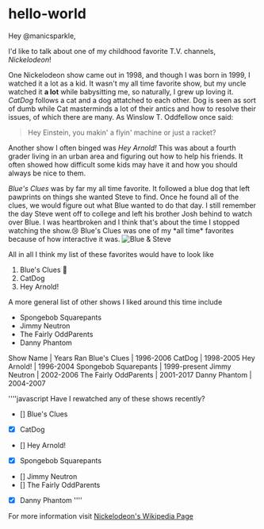 # hello-world

Hey @manicsparkle,

I'd like to talk about one of my childhood favorite T.V. channels, *Nickelodeon*!

One Nickelodeon show came out in 1998, and though I was born in 1999, I watched it a lot as a kid. It wasn't my all time favorite show, but my uncle watched it **a lot** while babysitting me, so naturally, I grew up loving it.
*CatDog* follows a cat and a dog attatched to each other. Dog is seen as sort of dumb while Cat masterminds a lot of their antics and how to resolve their issues, of which there are many. 
As Winslow T. Oddfellow once said:
>Hey Einstein, you makin' a flyin' machine or just a racket?

Another show I often binged was *Hey Arnold!* This was about a fourth grader living in an urban area and figuring out how to help his friends. It often showed how difficult some kids may have it and how you should always be nice to them.

*Blue's Clues* was by far my all time favorite. It followed a blue dog that left pawprints on things she wanted Steve to find. Once he found all of the clues, we would figure out what Blue wanted to do that day.
I still remember the day Steve went off to college and left his brother Josh behind to watch over Blue. I was heartbroken and I think that's about the time I stopped watching the show.:cry: Blue's Clues was one of my \*all time\* favorites because of how interactive it was.
![Blue & Steve](https://www.google.com/url?sa=i&source=images&cd=&ved=2ahUKEwjLz6qt-ajmAhVNnp4KHVcWC9cQjRx6BAgBEAQ&url=https%3A%2F%2Few.com%2Ftv%2F2018%2F03%2F07%2Fyou-could-be-the-next-host-of-blues-clues%2F&psig=AOvVaw0iZheCHb2tkI4ttOgA2kmG&ust=1575994007547364) 

All in all I think my list of these favorites would have to look like
1. Blue's Clues :blue_heart:
2. CatDog
3. Hey Arnold!

A more general list of other shows I liked around this time include
* Spongebob Squarepants
* Jimmy Neutron
* The Fairly OddParents
* Danny Phantom

Show Name | Years Ran
Blue's Clues | 1996-2006
CatDog | 1998-2005
Hey Arnold! | 1996-2004
Spongebob Squarepants | 1999-present
Jimmy Neutron | 2002-2006
The Fairly OddParents | 2001-2017
Danny Phantom | 2004-2007

''''javascript
Have I rewatched any of these shows recently?
- [] Blue's Clues
- [x] CatDog
- [] Hey Arnold!
- [x] Spongebob Squarepants
- [] Jimmy Neutron
- [] The Fairly OddParents
- [x] Danny Phantom
''''

For more information visit [Nickelodeon's Wikipedia Page](https://en.wikipedia.org/wiki/List_of_programs_broadcast_by_Nickelodeon)
